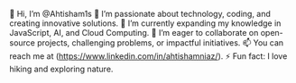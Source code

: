 👋 Hi, I’m @Ahtisham1s
👀 I’m passionate about technology, coding, and creating innovative solutions.
🌱 I’m currently expanding my knowledge in JavaScript, AI, and Cloud Computing.
💞️ I’m eager to collaborate on open-source projects, challenging problems, or impactful initiatives.
📫 You can reach me at (https://www.linkedin.com/in/ahtishamniaz/).
⚡ Fun fact: I love hiking and exploring nature.
